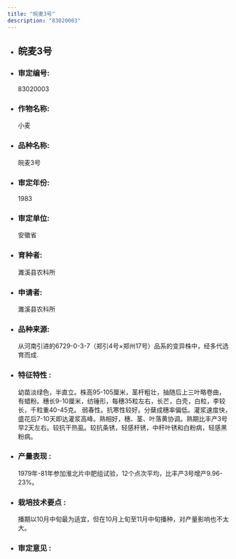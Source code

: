 ```yaml
---
title: "皖麦3号"
description: "83020003"
---
```

* ## 皖麦3号
* ###  审定编号:  
   83020003

*  ### 作物名称:  
   小麦

*   ###  品种名称: 
    皖麦3号

*   ### 审定年份: 
    1983

*   ### 审定单位:  
    安徽省

*   ### 育种者:  
    濉溪县农科所

*   ### 申请者:  
    濉溪县农科所

*   ### 品种来源:  
    从河南引进的6729-0-3-7（郑引4号×郑州17号）品系的变异株中，经多代选育而成.

*   ### 特征特性 : 
    幼苗淡绿色，半直立。株高95-105厘米，茎杆粗壮，抽随后上三叶略卷曲，有蜡粉。穗长9-10厘米，纺锤形，每穗35粒左右，长芒，白壳，白粒，李较长，千粒重40-45克。 弱春性。抗寒性较好。分蘖成穗率偏低。灌浆速度快，盛花后7-10天即达灌浆高峰。熟相好，穗、茎、叶落黄协调。熟期比丰产3号 早2天左右。较抗干热虱。较抗条锈，轻感杆锈，中秆叶锈和白粉病，轻感黑粉病。

*   ### 产量表现 : 
    1979年-81年参加淮北片中肥组试验，12个点次平均，比丰产3号增产9.96-23%。

*   ### 栽培技术要点 : 
     播期以10月中旬最为适宜，但在10月上旬至11月中旬播种，对产量影响也不太大。

*   ### 审定意见 : 
    
